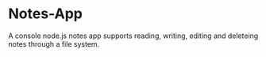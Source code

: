 # Notes-App
A console node.js notes app supports reading, writing, editing and deleteing notes through a file system.

